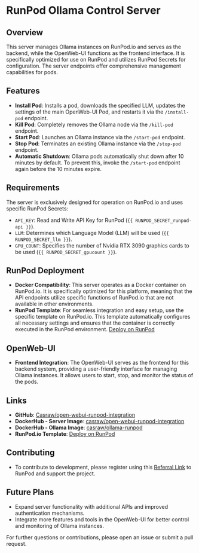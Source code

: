 # RunPod Ollama Control Server

## Overview
This server manages Ollama instances on RunPod.io and serves as the backend, while the OpenWeb-UI functions as the frontend interface. It is specifically optimized for use on RunPod and utilizes RunPod Secrets for configuration. The server endpoints offer comprehensive management capabilities for pods.

## Features

- **Install Pod**: Installs a pod, downloads the specified LLM, updates the settings of the main OpenWeb-UI Pod, and restarts it via the `/install-pod` endpoint.
- **Kill Pod**: Completely removes the Ollama node via the `/kill-pod` endpoint.
- **Start Pod**: Launches an Ollama instance via the `/start-pod` endpoint.
- **Stop Pod**: Terminates an existing Ollama instance via the `/stop-pod` endpoint.
- **Automatic Shutdown**: Ollama pods automatically shut down after 10 minutes by default. To prevent this, invoke the `/start-pod` endpoint again before the 10 minutes expire.

## Requirements

The server is exclusively designed for operation on RunPod.io and uses specific RunPod Secrets:

- `API_KEY`: Read and Write API Key for RunPod (`{{ RUNPOD_SECRET_runpod-api }}`).
- `LLM`: Determines which Language Model (LLM) will be used (`{{ RUNPOD_SECRET_llm }}`).
- `GPU_COUNT`: Specifies the number of Nvidia RTX 3090 graphics cards to be used (`{{ RUNPOD_SECRET_gpucount }}`).

## RunPod Deployment

- **Docker Compatibility**: This server operates as a Docker container on RunPod.io. It is specifically optimized for this platform, meaning that the API endpoints utilize specific functions of RunPod.io that are not available in other environments.
- **RunPod Template**: For seamless integration and easy setup, use the specific template on RunPod.io. This template automatically configures all necessary settings and ensures that the container is correctly executed in the RunPod environment. [Deploy on RunPod](https://www.runpod.io/console/explore/cixh50m096)

## OpenWeb-UI

- **Frontend Integration**: The OpenWeb-UI serves as the frontend for this backend system, providing a user-friendly interface for managing Ollama instances. It allows users to start, stop, and monitor the status of the pods.

## Links

- **GitHub**: [Casraw/open-webui-runpod-integration](https://github.com/Casraw/open-webui-runpod-integration)
- **DockerHub - Server Image**: [casraw/open-webui-runpod-integration](https://hub.docker.com/repository/docker/casraw/open-webui-runpod-integration/general)
- **DockerHub - Ollama Image**: [casraw/ollama-runpod](https://hub.docker.com/repository/docker/casraw/ollama-runpod/general)
- **RunPod.io Template**: [Deploy on RunPod](https://www.runpod.io/console/explore/cixh50m096)

## Contributing

- To contribute to development, please register using this [Referral Link](https://runpod.io?ref=vtmhuzd2) to RunPod and support the project.

## Future Plans

- Expand server functionality with additional APIs and improved authentication mechanisms.
- Integrate more features and tools in the OpenWeb-UI for better control and monitoring of Ollama instances.

For further questions or contributions, please open an issue or submit a pull request.
